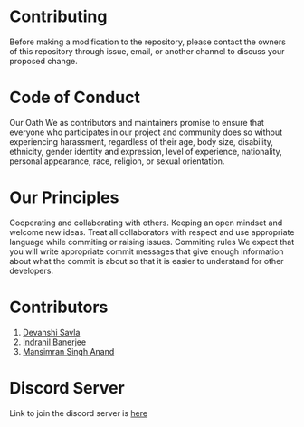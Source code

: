 # Contributing

Before making a modification to the repository, please contact the owners of this repository through issue, email, or another channel to discuss your proposed change.

# Code of Conduct

Our Oath
We as contributors and maintainers promise to ensure that everyone who participates in our project and community does so without experiencing harassment, regardless of their age, body size, disability, ethnicity, gender identity and expression, level of experience, nationality, personal appearance, race, religion, or sexual orientation.

# Our Principles

Cooperating and collaborating with others.
Keeping an open mindset and welcome new ideas.
Treat all collaborators with respect and use appropriate language while commiting or raising issues.
Commiting rules
We expect that you will write appropriate commit messages that give enough information about what the commit is about so that it is easier to understand for other developers.

# Contributors
1. [Devanshi Savla](https://github.com/devanshi39)
2. [Indranil Banerjee](https://github.com/indranil1)
3. [Mansimran Singh Anand](https://github.com/Mansimran7)

# Discord Server
Link to join the discord server is [here](https://discord.gg/5rEG6unj)